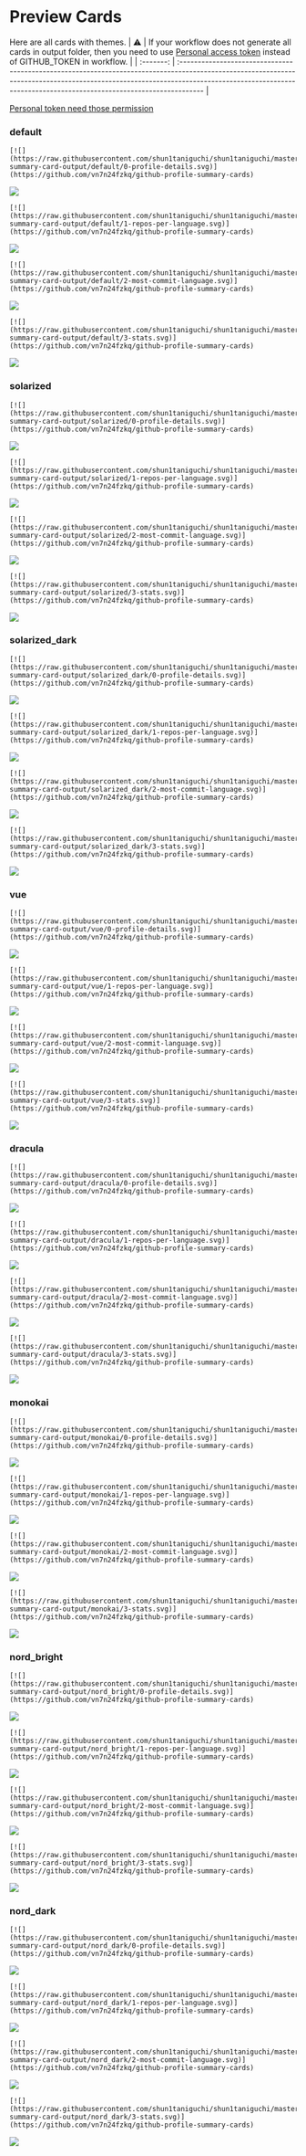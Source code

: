
# Preview Cards

Here are all cards with themes.
| :warning: | If your workflow does not generate all cards in output folder, then you need to use [Personal access token](https://docs.github.com/en/actions/configuring-and-managing-workflows/creating-and-storing-encrypted-secrets) instead of GITHUB_TOKEN in workflow. |
| :-------: | :------------------------------------------------------------------------------------------------------------------------------------------------------------------------------------------------------------------------------------------------ |

[Personal token need those permission](https://github.com/vn7n24fzkq/github-profile-summary-cards/wiki/Personal-access-token-permissions)


### default


```
[![](https://raw.githubusercontent.com/shun1taniguchi/shun1taniguchi/master/profile-summary-card-output/default/0-profile-details.svg)](https://github.com/vn7n24fzkq/github-profile-summary-cards)
```
![](https://raw.githubusercontent.com/shun1taniguchi/shun1taniguchi/master/profile-summary-card-output/default/0-profile-details.svg)


```
[![](https://raw.githubusercontent.com/shun1taniguchi/shun1taniguchi/master/profile-summary-card-output/default/1-repos-per-language.svg)](https://github.com/vn7n24fzkq/github-profile-summary-cards)
```
![](https://raw.githubusercontent.com/shun1taniguchi/shun1taniguchi/master/profile-summary-card-output/default/1-repos-per-language.svg)


```
[![](https://raw.githubusercontent.com/shun1taniguchi/shun1taniguchi/master/profile-summary-card-output/default/2-most-commit-language.svg)](https://github.com/vn7n24fzkq/github-profile-summary-cards)
```
![](https://raw.githubusercontent.com/shun1taniguchi/shun1taniguchi/master/profile-summary-card-output/default/2-most-commit-language.svg)


```
[![](https://raw.githubusercontent.com/shun1taniguchi/shun1taniguchi/master/profile-summary-card-output/default/3-stats.svg)](https://github.com/vn7n24fzkq/github-profile-summary-cards)
```
![](https://raw.githubusercontent.com/shun1taniguchi/shun1taniguchi/master/profile-summary-card-output/default/3-stats.svg)


### solarized


```
[![](https://raw.githubusercontent.com/shun1taniguchi/shun1taniguchi/master/profile-summary-card-output/solarized/0-profile-details.svg)](https://github.com/vn7n24fzkq/github-profile-summary-cards)
```
![](https://raw.githubusercontent.com/shun1taniguchi/shun1taniguchi/master/profile-summary-card-output/solarized/0-profile-details.svg)


```
[![](https://raw.githubusercontent.com/shun1taniguchi/shun1taniguchi/master/profile-summary-card-output/solarized/1-repos-per-language.svg)](https://github.com/vn7n24fzkq/github-profile-summary-cards)
```
![](https://raw.githubusercontent.com/shun1taniguchi/shun1taniguchi/master/profile-summary-card-output/solarized/1-repos-per-language.svg)


```
[![](https://raw.githubusercontent.com/shun1taniguchi/shun1taniguchi/master/profile-summary-card-output/solarized/2-most-commit-language.svg)](https://github.com/vn7n24fzkq/github-profile-summary-cards)
```
![](https://raw.githubusercontent.com/shun1taniguchi/shun1taniguchi/master/profile-summary-card-output/solarized/2-most-commit-language.svg)


```
[![](https://raw.githubusercontent.com/shun1taniguchi/shun1taniguchi/master/profile-summary-card-output/solarized/3-stats.svg)](https://github.com/vn7n24fzkq/github-profile-summary-cards)
```
![](https://raw.githubusercontent.com/shun1taniguchi/shun1taniguchi/master/profile-summary-card-output/solarized/3-stats.svg)


### solarized_dark


```
[![](https://raw.githubusercontent.com/shun1taniguchi/shun1taniguchi/master/profile-summary-card-output/solarized_dark/0-profile-details.svg)](https://github.com/vn7n24fzkq/github-profile-summary-cards)
```
![](https://raw.githubusercontent.com/shun1taniguchi/shun1taniguchi/master/profile-summary-card-output/solarized_dark/0-profile-details.svg)


```
[![](https://raw.githubusercontent.com/shun1taniguchi/shun1taniguchi/master/profile-summary-card-output/solarized_dark/1-repos-per-language.svg)](https://github.com/vn7n24fzkq/github-profile-summary-cards)
```
![](https://raw.githubusercontent.com/shun1taniguchi/shun1taniguchi/master/profile-summary-card-output/solarized_dark/1-repos-per-language.svg)


```
[![](https://raw.githubusercontent.com/shun1taniguchi/shun1taniguchi/master/profile-summary-card-output/solarized_dark/2-most-commit-language.svg)](https://github.com/vn7n24fzkq/github-profile-summary-cards)
```
![](https://raw.githubusercontent.com/shun1taniguchi/shun1taniguchi/master/profile-summary-card-output/solarized_dark/2-most-commit-language.svg)


```
[![](https://raw.githubusercontent.com/shun1taniguchi/shun1taniguchi/master/profile-summary-card-output/solarized_dark/3-stats.svg)](https://github.com/vn7n24fzkq/github-profile-summary-cards)
```
![](https://raw.githubusercontent.com/shun1taniguchi/shun1taniguchi/master/profile-summary-card-output/solarized_dark/3-stats.svg)


### vue


```
[![](https://raw.githubusercontent.com/shun1taniguchi/shun1taniguchi/master/profile-summary-card-output/vue/0-profile-details.svg)](https://github.com/vn7n24fzkq/github-profile-summary-cards)
```
![](https://raw.githubusercontent.com/shun1taniguchi/shun1taniguchi/master/profile-summary-card-output/vue/0-profile-details.svg)


```
[![](https://raw.githubusercontent.com/shun1taniguchi/shun1taniguchi/master/profile-summary-card-output/vue/1-repos-per-language.svg)](https://github.com/vn7n24fzkq/github-profile-summary-cards)
```
![](https://raw.githubusercontent.com/shun1taniguchi/shun1taniguchi/master/profile-summary-card-output/vue/1-repos-per-language.svg)


```
[![](https://raw.githubusercontent.com/shun1taniguchi/shun1taniguchi/master/profile-summary-card-output/vue/2-most-commit-language.svg)](https://github.com/vn7n24fzkq/github-profile-summary-cards)
```
![](https://raw.githubusercontent.com/shun1taniguchi/shun1taniguchi/master/profile-summary-card-output/vue/2-most-commit-language.svg)


```
[![](https://raw.githubusercontent.com/shun1taniguchi/shun1taniguchi/master/profile-summary-card-output/vue/3-stats.svg)](https://github.com/vn7n24fzkq/github-profile-summary-cards)
```
![](https://raw.githubusercontent.com/shun1taniguchi/shun1taniguchi/master/profile-summary-card-output/vue/3-stats.svg)


### dracula


```
[![](https://raw.githubusercontent.com/shun1taniguchi/shun1taniguchi/master/profile-summary-card-output/dracula/0-profile-details.svg)](https://github.com/vn7n24fzkq/github-profile-summary-cards)
```
![](https://raw.githubusercontent.com/shun1taniguchi/shun1taniguchi/master/profile-summary-card-output/dracula/0-profile-details.svg)


```
[![](https://raw.githubusercontent.com/shun1taniguchi/shun1taniguchi/master/profile-summary-card-output/dracula/1-repos-per-language.svg)](https://github.com/vn7n24fzkq/github-profile-summary-cards)
```
![](https://raw.githubusercontent.com/shun1taniguchi/shun1taniguchi/master/profile-summary-card-output/dracula/1-repos-per-language.svg)


```
[![](https://raw.githubusercontent.com/shun1taniguchi/shun1taniguchi/master/profile-summary-card-output/dracula/2-most-commit-language.svg)](https://github.com/vn7n24fzkq/github-profile-summary-cards)
```
![](https://raw.githubusercontent.com/shun1taniguchi/shun1taniguchi/master/profile-summary-card-output/dracula/2-most-commit-language.svg)


```
[![](https://raw.githubusercontent.com/shun1taniguchi/shun1taniguchi/master/profile-summary-card-output/dracula/3-stats.svg)](https://github.com/vn7n24fzkq/github-profile-summary-cards)
```
![](https://raw.githubusercontent.com/shun1taniguchi/shun1taniguchi/master/profile-summary-card-output/dracula/3-stats.svg)


### monokai


```
[![](https://raw.githubusercontent.com/shun1taniguchi/shun1taniguchi/master/profile-summary-card-output/monokai/0-profile-details.svg)](https://github.com/vn7n24fzkq/github-profile-summary-cards)
```
![](https://raw.githubusercontent.com/shun1taniguchi/shun1taniguchi/master/profile-summary-card-output/monokai/0-profile-details.svg)


```
[![](https://raw.githubusercontent.com/shun1taniguchi/shun1taniguchi/master/profile-summary-card-output/monokai/1-repos-per-language.svg)](https://github.com/vn7n24fzkq/github-profile-summary-cards)
```
![](https://raw.githubusercontent.com/shun1taniguchi/shun1taniguchi/master/profile-summary-card-output/monokai/1-repos-per-language.svg)


```
[![](https://raw.githubusercontent.com/shun1taniguchi/shun1taniguchi/master/profile-summary-card-output/monokai/2-most-commit-language.svg)](https://github.com/vn7n24fzkq/github-profile-summary-cards)
```
![](https://raw.githubusercontent.com/shun1taniguchi/shun1taniguchi/master/profile-summary-card-output/monokai/2-most-commit-language.svg)


```
[![](https://raw.githubusercontent.com/shun1taniguchi/shun1taniguchi/master/profile-summary-card-output/monokai/3-stats.svg)](https://github.com/vn7n24fzkq/github-profile-summary-cards)
```
![](https://raw.githubusercontent.com/shun1taniguchi/shun1taniguchi/master/profile-summary-card-output/monokai/3-stats.svg)


### nord_bright


```
[![](https://raw.githubusercontent.com/shun1taniguchi/shun1taniguchi/master/profile-summary-card-output/nord_bright/0-profile-details.svg)](https://github.com/vn7n24fzkq/github-profile-summary-cards)
```
![](https://raw.githubusercontent.com/shun1taniguchi/shun1taniguchi/master/profile-summary-card-output/nord_bright/0-profile-details.svg)


```
[![](https://raw.githubusercontent.com/shun1taniguchi/shun1taniguchi/master/profile-summary-card-output/nord_bright/1-repos-per-language.svg)](https://github.com/vn7n24fzkq/github-profile-summary-cards)
```
![](https://raw.githubusercontent.com/shun1taniguchi/shun1taniguchi/master/profile-summary-card-output/nord_bright/1-repos-per-language.svg)


```
[![](https://raw.githubusercontent.com/shun1taniguchi/shun1taniguchi/master/profile-summary-card-output/nord_bright/2-most-commit-language.svg)](https://github.com/vn7n24fzkq/github-profile-summary-cards)
```
![](https://raw.githubusercontent.com/shun1taniguchi/shun1taniguchi/master/profile-summary-card-output/nord_bright/2-most-commit-language.svg)


```
[![](https://raw.githubusercontent.com/shun1taniguchi/shun1taniguchi/master/profile-summary-card-output/nord_bright/3-stats.svg)](https://github.com/vn7n24fzkq/github-profile-summary-cards)
```
![](https://raw.githubusercontent.com/shun1taniguchi/shun1taniguchi/master/profile-summary-card-output/nord_bright/3-stats.svg)


### nord_dark


```
[![](https://raw.githubusercontent.com/shun1taniguchi/shun1taniguchi/master/profile-summary-card-output/nord_dark/0-profile-details.svg)](https://github.com/vn7n24fzkq/github-profile-summary-cards)
```
![](https://raw.githubusercontent.com/shun1taniguchi/shun1taniguchi/master/profile-summary-card-output/nord_dark/0-profile-details.svg)


```
[![](https://raw.githubusercontent.com/shun1taniguchi/shun1taniguchi/master/profile-summary-card-output/nord_dark/1-repos-per-language.svg)](https://github.com/vn7n24fzkq/github-profile-summary-cards)
```
![](https://raw.githubusercontent.com/shun1taniguchi/shun1taniguchi/master/profile-summary-card-output/nord_dark/1-repos-per-language.svg)


```
[![](https://raw.githubusercontent.com/shun1taniguchi/shun1taniguchi/master/profile-summary-card-output/nord_dark/2-most-commit-language.svg)](https://github.com/vn7n24fzkq/github-profile-summary-cards)
```
![](https://raw.githubusercontent.com/shun1taniguchi/shun1taniguchi/master/profile-summary-card-output/nord_dark/2-most-commit-language.svg)


```
[![](https://raw.githubusercontent.com/shun1taniguchi/shun1taniguchi/master/profile-summary-card-output/nord_dark/3-stats.svg)](https://github.com/vn7n24fzkq/github-profile-summary-cards)
```
![](https://raw.githubusercontent.com/shun1taniguchi/shun1taniguchi/master/profile-summary-card-output/nord_dark/3-stats.svg)

